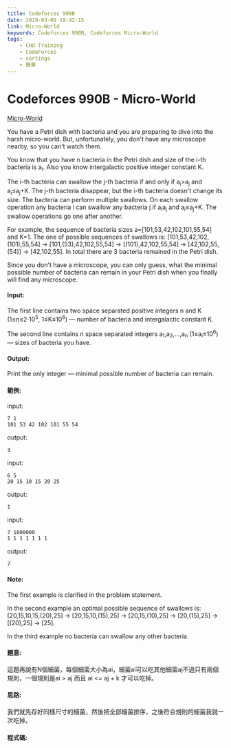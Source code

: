 ```yaml
---
title: Codeforces 990B
date: 2019-03-09 19:42:15
link: Micro-World
keywords: Codeforces 990B, Codeforces Micro-World
tags:
    - CHU Training
    - CodeForces
    - sortings
    - 簡單
---
```

# Codeforces 990B - Micro-World
[Micro-World](https://codeforces.com/problemset/problem/990/B)

You have a Petri dish with bacteria and you are preparing to dive into the harsh micro-world. But, unfortunately, you don't have any microscope nearby, so you can't watch them.
<!-- more -->
You know that you have n bacteria in the Petri dish and size of the i-th bacteria is a<sub>i</sub>. Also you know intergalactic positive integer constant K.

The i-th bacteria can swallow the j-th bacteria if and only if a<sub>i</sub>>a<sub>j</sub> and a<sub>i</sub>≤a<sub>j</sub>+K. The j-th bacteria disappear, but the i-th bacteria doesn't change its size. The bacteria can perform multiple swallows. On each swallow operation any bacteria i can swallow any bacteria j if a<sub>i</sub>a<sub>j</sub> and a<sub>i</sub>≤a<sub>j</sub>+K. The swallow operations go one after another.

For example, the sequence of bacteria sizes a=[101,53,42,102,101,55,54] and K=1. The one of possible sequences of swallows is: [101,53,42,102,(101),55,54] → [101,(53),42,102,55,54] → [(101),42,102,55,54] → [42,102,55,(54)] → [42,102,55]. In total there are 3 bacteria remained in the Petri dish.

Since you don't have a microscope, you can only guess, what the minimal possible number of bacteria can remain in your Petri dish when you finally will find any microscope.


#### Input:
The first line contains two space separated positive integers n and K (1≤n≤2⋅10<sup>5</sup>, 1≤K≤10<sup>6</sup>) — number of bacteria and intergalactic constant K.

The second line contains n space separated integers a<sub>1</sub>,a<sub>2</sub>,…,a<sub>n</sub> (1≤a<sub>i</sub>≤10<sup>6</sup>) — sizes of bacteria you have.

#### Output:
Print the only integer — minimal possible number of bacteria can remain.

#### 範例:
input:
```
7 1
101 53 42 102 101 55 54
```
output:
```
3
```
input:
```
6 5
20 15 10 15 20 25
```
output:
```
1
```
input:
```
7 1000000
1 1 1 1 1 1 1
```
output:
```
7
```
#### Note:
The first example is clarified in the problem statement.

In the second example an optimal possible sequence of swallows is: [20,15,10,15,(20),25] → [20,15,10,(15),25] → [20,15,(10),25] → [20,(15),25] → [(20),25] → [25].

In the third example no bacteria can swallow any other bacteria.

#### 題意:
這題再說有N個細菌，每個細菌大小為ai，細菌ai可以吃其他細菌aj不過只有兩個規則，一個規則是ai > aj 而且 ai <= aj + k 才可以吃掉。

#### 思路:
我們就先存好同樣尺寸的細菌，然後把全部細菌排序，之後符合規則的細菌我就一次吃掉。

#### 程式碼:
<script src="https://gist.github.com/Daviswww/ea7da7267654c3a79516b4bb44aac686.js"></script>

